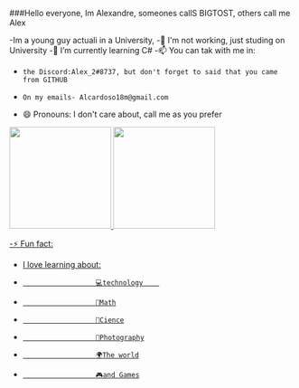 ###Hello everyone, Im Alexandre, someones callS BIGTOST, others call me Alex

-Im a young guy actuali in a University,
-🔭 I'm not working, just studing on University
-🌱 I’m currently learning C#
-📫 You can tak with me in:
-     the Discord:Alex_2#8737, but don't forget to said that you came from GITHUB
-     On my emails- Alcardoso18m@gmail.com
- 😄 Pronouns: I don't care about,  call me as you prefer

<!--<div>
       <a href="https://github.com/BIGTOST">
       <img height="100em" href="https">-->
<div>
  <a href="https://beacons.ai/rafaballerini">
  <img height="180en"src="https://github-readme-stats.vercel.app/api?username-BIGTOST&show_icons-true&theme-dracula&include_all_commits-true&count_private-true"/>
  <img height="180en"src="https://github-readme-stats.vercel.app/api/top-langs/?username-BIGTOST layout-compact&langs_count-16&theme-dracula"/>
</div>


       
-⚡ Fun fact: 
-    I love learning about:
-                       💻technology    
-                       🧮Math
-                       🧪Cience
-                       📸Photography
-                       🌍The world
-                       🎮and Games

<!--
**BIGTOST/BIGTOST** is a ✨ _special_ ✨ repository because its `README.md` (this file) appears on your GitHub profile.

Here are some ideas to get you started:

- 🔭 I’m currently working on ...
- 🌱 I’m currently learning ...
- 👯 I’m looking to collaborate on ...
- 🤔 I’m looking for help with ...
- 💬 Ask me about ...
- 📫 How to reach me: ...
-->

